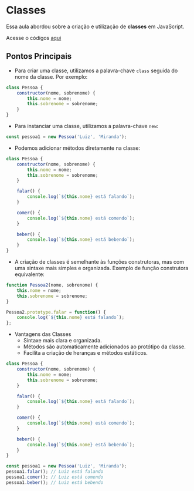 # Classes

Essa aula abordou sobre a criação e utilização de **classes** em JavaScript.

Acesse o códigos [aqui](codigos/aula_09.js)

## Pontos Principais

- Para criar uma classe, utilizamos a palavra-chave `class` seguida do nome da classe. Por exemplo:

```javascript
class Pessoa {
    constructor(nome, sobrenome) {
        this.nome = nome;
        this.sobrenome = sobrenome;
    }
}
```

- Para instanciar uma classe, utilizamos a palavra-chave `new`:

```javascript
const pessoa1 = new Pessoa('Luiz', 'Miranda');
```

- Podemos adicionar métodos diretamente na classe:

```javascript
class Pessoa {
    constructor(nome, sobrenome) {
        this.nome = nome;
        this.sobrenome = sobrenome;
    }

    falar() {
        console.log(`${this.nome} está falando`);
    }

    comer() {
        console.log(`${this.nome} está comendo`);
    }

    beber() {
        console.log(`${this.nome} está bebendo`);
    }
}
```

- A criação de classes é semelhante às funções construtoras, mas com uma sintaxe mais simples e organizada. Exemplo de função construtora equivalente:

```javascript
function Pessoa2(nome, sobrenome) {
    this.nome = nome;
    this.sobrenome = sobrenome;
}

Pessoa2.prototype.falar = function() {
    console.log(`${this.nome} está falando`);
};
```

- Vantagens das Classes
  - Sintaxe mais clara e organizada.
  - Métodos são automaticamente adicionados ao protótipo da classe.
  - Facilita a criação de heranças e métodos estáticos.

```javascript
class Pessoa {
    constructor(nome, sobrenome) {
        this.nome = nome;
        this.sobrenome = sobrenome;
    }

    falar() {
        console.log(`${this.nome} está falando`);
    }

    comer() {
        console.log(`${this.nome} está comendo`);
    }

    beber() {
        console.log(`${this.nome} está bebendo`);
    }
}

const pessoa1 = new Pessoa('Luiz', 'Miranda');
pessoa1.falar(); // Luiz está falando
pessoa1.comer(); // Luiz está comendo
pessoa1.beber(); // Luiz está bebendo
```
